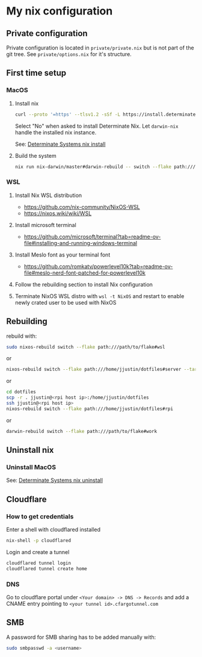 # My nix configuration

## Private configuration

Private configuration is located in `private/private.nix` but is not part of the git tree.
See `private/options.nix` for it's structure.

## First time setup

### MacOS

1. Install nix

    ```sh
    curl --proto '=https' --tlsv1.2 -sSf -L https://install.determinate.systems/nix | sh -s -- install
    ```

    Select "No" when asked to install Determinate Nix.
    Let `darwin-nix` handle the installed nix instance.

    See: [Determinate Systems nix install](https://github.com/DeterminateSystems/nix-installer?tab=readme-ov-file#install-nix)

1. Build the system

    ```sh
    nix run nix-darwin/master#darwin-rebuild -- switch --flake path:///path/to/flake#arthur
    ```

### WSL

1. Install Nix WSL distribution
    - <https://github.com/nix-community/NixOS-WSL>
    - <https://nixos.wiki/wiki/WSL>

1. Install microsoft terminal
    - <https://github.com/microsoft/terminal?tab=readme-ov-file#installing-and-running-windows-terminal>

1. Install Meslo font as your terminal font
   - <https://github.com/romkatv/powerlevel10k?tab=readme-ov-file#meslo-nerd-font-patched-for-powerlevel10k>

1. Follow the rebuilding section to install Nix configuration

1. Terminate NixOS WSL distro with `wsl -t NixOS` and restart to enable newly crated user to be used with NixOS

## Rebuilding

rebuild with:

```sh
sudo nixos-rebuild switch --flake path:///path/to/flake#wsl
```

or

```sh
nixos-rebuild switch --flake path:///home/jjustin/dotfiles#server --target-host root@steve.local.jjustin.dev
```

or

```sh
cd dotfiles
scp -r . jjustin@<rpi host ip>:/home/jjustin/dotfiles
ssh jjustin@<rpi host ip>
nixos-rebuild switch --flake path:///home/jjustin/dotfiles#rpi
```

or

```sh
darwin-rebuild switch --flake path:///path/to/flake#work
```

## Uninstall nix

### Uninstall MacOS

See: [Determinate Systems nix uninstall](https://github.com/DeterminateSystems/nix-installer?tab=readme-ov-file#uninstalling)

## Cloudflare

### How to get credentials

Enter a shell with cloudflared installed

```sh
nix-shell -p cloudflared
```

Login and create a tunnel

```sh
cloudflared tunnel login
cloudflared tunnel create home
```

### DNS

Go to cloudflare portal under `<Your domain> -> DNS -> Records` and add a CNAME entry pointing to `<your tunnel id>.cfargotunnel.com`

## SMB

A password for SMB sharing has to be added manually with:

```sh
sudo smbpasswd -a <username>
```
